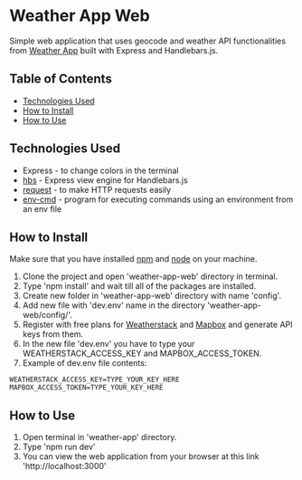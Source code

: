 # Weather App Web

Simple web application that uses geocode and weather API functionalities from [Weather App](https://github.com/GeorgiKeranov/nodejs-course-exercises/tree/master/weather-app) built with Express and Handlebars.js.

## Table of Contents

- [Technologies Used](#technologies-used)
- [How to Install](#how-to-install)
- [How to Use](#how-to-use)

## Technologies Used

- Express - to change colors in the terminal
- [hbs](https://www.npmjs.com/package/hbs) - Express view engine for Handlebars.js
- [request](https://www.npmjs.com/package/request) - to make HTTP requests easily
- [env-cmd](https://www.npmjs.com/package/env-cmd) - program for executing commands using an environment from an env file

## How to Install

Make sure that you have installed [npm](https://www.npmjs.com/) and [node](https://nodejs.dev/) on your machine.

1. Clone the project and open 'weather-app-web' directory in terminal.
2. Type 'npm install' and wait till all of the packages are installed.
3. Create new folder in 'weather-app-web' directory with name 'config'.
4. Add new file with 'dev.env' name in the directory 'weather-app-web/config/'.
5. Register with free plans for [Weatherstack](https://weatherstack.com/) and [Mapbox](https://www.mapbox.com/) and generate API keys from them.
6. In the new file 'dev.env' you have to type your WEATHERSTACK_ACCESS_KEY and MAPBOX_ACCESS_TOKEN. 
7. Example of dev.env file contents:
```
WEATHERSTACK_ACCESS_KEY=TYPE_YOUR_KEY_HERE
MAPBOX_ACCESS_TOKEN=TYPE_YOUR_KEY_HERE
```

## How to Use

1. Open terminal in 'weather-app' directory.
2. Type 'npm run dev'
3. You can view the web application from your browser at this link 'http://localhost:3000'
